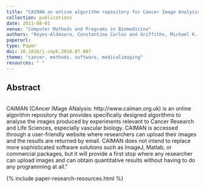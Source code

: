 ```yaml
---
title: "CAIMAN an online algorithm repository for Cancer Image Analysis"
collection: publications
date: 2011-08-01
venue: "Computer Methods and Programs in Biomedicine"
authors: "Reyes-Aldasoro, Constantino Carlos and Griffiths, Michael K. and Savas, Deniz and Tozer, Gillian M."
paperurl:
type: Paper
doi: 10.1016/j.cmpb.2010.07.007
theme: "cancer, methods, software, medicalimaging"
resources: " "
---
```

<h2> Abstract </h2>  <br> CAIMAN (CAncer IMage ANalysis: http://www.caiman.org.uk) is an online algorithm repository that provides specifically designed algorithms to analyse the images produced by experiments relevant to Cancer Research and Life Sciences, especially vascular biology. CAIMAN is accessed through a user-friendly website where researchers can upload their images and the results are returned by email. CAIMAN does not intend to replace more sophisticated software solutions such as ImageJ, Matlab, or commercial packages, but it will provide a first stop where any researcher can upload images and can obtain quantitative results without having to do any programming at all."

{% include paper-research-resources.html %}
